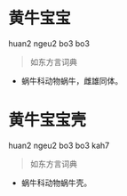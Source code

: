 # 黄牛宝宝
huan2 ngeu2 bo3 bo3
> 如东方言词典
- 蜗牛科动物蜗牛，雌雄同体。

# 黄牛宝宝壳
huan2 ngeu2 bo3 bo3 kah7
> 如东方言词典
- 蜗牛科动物蜗牛壳。
